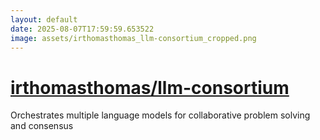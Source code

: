 ```yaml
---
layout: default
date: 2025-08-07T17:59:59.653522
image: assets/irthomasthomas_llm-consortium_cropped.png
---
```


# [irthomasthomas/llm-consortium](https://github.com/irthomasthomas/llm-consortium)

Orchestrates multiple language models for collaborative problem solving and consensus
